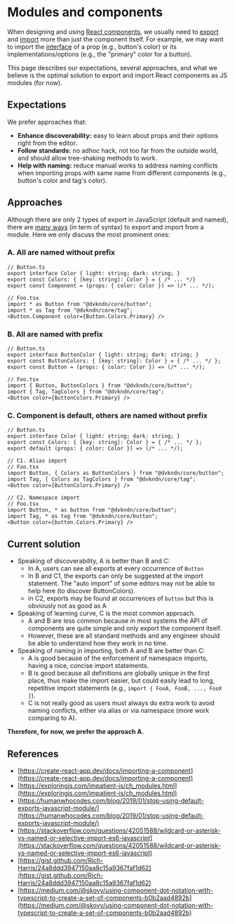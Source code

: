 # Modules and components

When designing and using [React components](https://reactjs.org/docs/components-and-props.html#function-and-class-components), we usually need to [export](https://developer.mozilla.org/en-US/docs/web/javascript/reference/statements/export) and [import](https://developer.mozilla.org/en-US/docs/web/javascript/reference/statements/import) more than just the component itself. For example, we may want to import the [interface](https://www.typescriptlang.org/docs/handbook/interfaces.html) of a prop (e.g., button's color) or its implementations/options (e.g., the "primary" color for a button).

This page describes our expectations, several approaches, and what we believe is the optimal solution to export and import React components as JS modules (for now).

## Expectations

We prefer approaches that:

- **Enhance discoverability:** easy to learn about props and their options right from the editor.
- **Follow standards:** no adhoc hack, not too far from the outside world, and should allow tree-shaking methods to work.
- **Help with naming:** reduce manual works to address naming conflicts when importing props with same name from different components (e.g., button's color and tag's color).

## Approaches

Although there are only 2 types of export in JavaScript (default and named), there are [many ways](https://developer.mozilla.org/en-US/docs/web/javascript/reference/statements/export#Syntax) (in term of syntax) to export and import from a module. Here we only discuss the most prominent ones:

### A. All are named without prefix

```tsx
// Button.ts
export interface Color { light: string; dark: string; }
export const Colors: { [key: string]: Color } = { /* ... */}
export const Component = (props: { color: Color }) => (/* ... */);
```

```tsx
// Foo.tsx
import * as Button from "@dvkndn/core/button";
import * as Tag from "@dvkndn/core/tag";
<Button.Component color={Button.Colors.Primary} />
```

### B. All are named with prefix

```tsx
// Button.ts
export interface ButtonColor { light: string; dark: string; }
export const ButtonColors: { [key: string]: Color } = { /* ... */ };
export const Button = (props: { color: Color }) => (/* ... */);
```

```tsx
// Foo.tsx
import { Button, ButtonColors } from "@dvkndn/core/button";
import { Tag, TagColors } from "@dvkndn/core/tag";
<Button color={ButtonColors.Primary} />
```

### C. Component is default, others are named without prefix

```tsx
// Button.ts
export interface Color { light: string; dark: string; }
export const Colors: { [key: string]: Color } = { /* ... */ };
export default (props: { color: Color }) => (/* ... */);
```

```tsx
// C1. Alias import
// Foo.tsx
import Button, { Colors as ButtonColors } from "@dvkndn/core/button";
import Tag, { Colors as TagColors } from "@dvkndn/core/tag";
<Button color={ButtonColors.Primary} />
```

```tsx
// C2. Namespace import
// Foo.tsx
import Button, * as button from "@dvkndn/core/button";
import Tag, * as tag from "@dvkndn/core/button";
<Button color={button.Colors.Primary} />
```

## Current solution

- Speaking of discoverability, A is better than B and C:
    - In A, users can see all exports at every occurrence of `Button`
    - In B and C1, the exports can only be suggested at the import statement. The "auto import" of some editors may not be able to help here (to discover ButtonColors).
    - in C2, exports may be found at occurrences of `button` but this is obviously not as good as A
- Speaking of learning curve, C is the most common approach.
    - A and B are less common because in most systems the API of components are quite simple and only export the component itself.
    - However, these are all standard methods and any engineer should be able to understand how they work in no time.
- Speaking of naming in importing, both A and B are better than C:
    - A is good because of the enforcement of namespace imports, having a nice, concise import statements.
    - B is good because all definitions are globally unique in the first place, thus make the import easier, but could easily lead to long, repetitive import statements (e.g., `import { FooA, FooB, ..., FooX }`).
    - C is not really good as users must always do extra work to avoid naming conflicts, either via alias or via namespace (more work comparing to A).

**Therefore, for now, we prefer the approach A.**

## References

- [https://create-react-app.dev/docs/importing-a-component](https://create-react-app.dev/docs/importing-a-component)
- [https://exploringjs.com/impatient-js/ch_modules.html](https://exploringjs.com/impatient-js/ch_modules.html)
- [https://humanwhocodes.com/blog/2019/01/stop-using-default-exports-javascript-module/](https://humanwhocodes.com/blog/2019/01/stop-using-default-exports-javascript-module/)
- [https://stackoverflow.com/questions/42051588/wildcard-or-asterisk-vs-named-or-selective-import-es6-javascript](https://stackoverflow.com/questions/42051588/wildcard-or-asterisk-vs-named-or-selective-import-es6-javascript)
- [https://gist.github.com/Rich-Harris/24a8ddd3947150aa8c15a9367faf1d62](https://gist.github.com/Rich-Harris/24a8ddd3947150aa8c15a9367faf1d62)
- [https://medium.com/@skovy/using-component-dot-notation-with-typescript-to-create-a-set-of-components-b0b2aad4892b](https://medium.com/@skovy/using-component-dot-notation-with-typescript-to-create-a-set-of-components-b0b2aad4892b)
